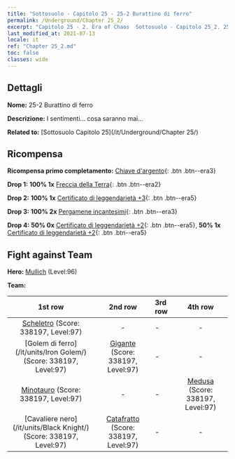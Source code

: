 ```yaml
---
title: "Sottosuolo - Capitolo 25 - 25-2 Burattino di ferro"
permalink: /Underground/Chapter 25_2/
excerpt: "Capitolo 25 - 2. Era of Chaos  Sottosuolo - Capitolo 25_2. 25-2 Burattino di ferro"
last_modified_at: 2021-07-13
locale: it
ref: "Chapter 25_2.md"
toc: false
classes: wide
---
```


## Dettagli

 **Nome:** 25-2 Burattino di ferro

 **Descrizione:** I sentimenti... cosa saranno mai...

 **Related to:** [Sottosuolo Capitolo 25](/it/Underground/Chapter 25/)

## Ricompensa

 **Ricompensa primo completamento:** [Chiave d'argento](/ItemsIT/con_693/){: .btn .btn--era3}

 **Drop 1:** **100% 1x** [Freccia della Terra](/ItemsIT/her_464/){: .btn .btn--era2}

 **Drop 2:** **100% 1x** [Certificato di leggendarietà +3](/ItemsIT/mat_88/){: .btn .btn--era5}

 **Drop 3:** **100% 2x** [Pergamene incantesimi](/ItemsIT/con_694/){: .btn .btn--era3}

 **Drop 4:** **50% 0x** [Certificato di leggendarietà +2](/ItemsIT/mat_81/){: .btn .btn--era5}, **50% 1x** [Certificato di leggendarietà +2](/ItemsIT/mat_81/){: .btn .btn--era5}


## Fight against Team
 **Hero:** [Mullich](/it/heroes/Mullich/) (Level:96)

 **Team:**


  | 1st row | 2nd row | 3rd row | 4th row |
  |:----:|:----:|:----|:----:|
  | [Scheletro](/it/units/Skeleton/) (Score: 338197, Level:97)  | - | - | - |
  | [Golem di ferro](/it/units/Iron Golem/) (Score: 338197, Level:97)  | [Gigante](/it/units/Giant/) (Score: 338197, Level:97)  | - | - |
  | [Minotauro](/it/units/Minotaur/) (Score: 338197, Level:97)  | - | - | [Medusa](/it/units/Medusa/) (Score: 338197, Level:97)  |
  | [Cavaliere nero](/it/units/Black Knight/) (Score: 338197, Level:97)  | [Catafratto](/it/units/Cavalier/) (Score: 338197, Level:97)  | - | - |


